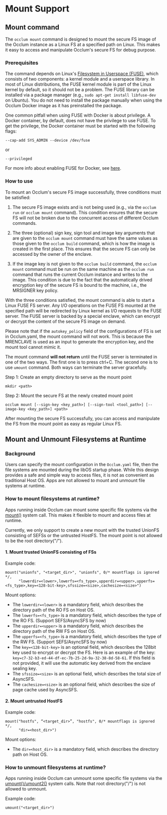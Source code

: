 # Mount Support

## Mount command

The `occlum mount` command is designed to mount the secure FS image of the Occlum instance as a Linux FS at a specified path on Linux. This makes it easy to access and manipulate Occlum's secure FS for debug purpose.

### Prerequisites

The command depends on Linux's [Filesystem in Userspace (FUSE)](https://en.wikipedia.org/wiki/Filesystem_in_Userspace), which consists of two components: a kernel module and a userspace library. In most of Linux distributions, the FUSE kernel module is part of the Linux kernel by default, so it should not be a problem. The FUSE library can be installed via a package manager (e.g., `sudo apt-get install libfuse-dev` on Ubuntu). You do not need to install the package manually when using the Occlum Docker image as it has preinstalled the package.

One common pitfall when using FUSE with Docker is about privilege. A Docker container, by default, does not have the privilege to use FUSE. To get the privilege, the Docker container must be started with the following flags:
```
--cap-add SYS_ADMIN --device /dev/fuse
```
or
```
--privileged
```
For more info about enabling FUSE for Docker, see [here](https://github.com/docker/for-linux/issues/321).

### How to use

To mount an Occlum's secure FS image successfully, three conditions must be satisfied:

1. The secure FS image exists and is not being used (e.g., via the `occlum run` or `occlum mount` command). This condition ensures that the secure FS will not be broken due to the concurrent access of different Occlum commands.

2. The three (optional) sign key, sign tool and image key arguments that are given to the `occlum mount` command must have the same values as those given to the `occlum build` command, which is how the image is created in the first place. This ensures that the secure FS can only be accessed by the owner of the enclave.

3. If the image key is not given to the `occlum build` command, the `occlum mount` command must be run on the same machine as the `occlum run` command that runs the current Occlum instance and writes to the image. This condition is due to the fact that the automatically drived encryption key of the secure FS is bound to the machine, i.e., the MRSIGNER key policy.

With the three conditions satisfied, the mount command is able to start a Linux FUSE FS server. Any I/O operations on the FUSE FS mounted at the specified path will be redirected by Linux kernel as I/O requests to the FUSE server. The FUSE server is backed by a special enclave, which can encrypt or decrypt the content of the secure FS image on demand.

Please note that if the `autokey_policy` field of the configurations of FS is set in Occlum.yaml, the mount command will not work. This is because the MRENCLAVE is used as an input to generate the encryption key, and the mount tool cannot mimic it.

The mount command **will not return** until the FUSE server is terminated in one of the two ways. The first one is to press ctrl+C. The second one is to use `umount` command. Both ways can terminate the server gracefully.

Step 1: Create an empty directory to serve as the mount point
```
mkdir <path>
```

Step 2: Mount the secure FS at the newly created mount point
```
occlum mount [--sign-key <key_path>] [--sign-tool <tool_path>] [--image-key <key_path>] <path>
```
After mounting the secure FS successfully, you can access and manipulate the FS from the mount point as easy as regular Linux FS.


## Mount and Unmount Filesystems at Runtime

### Background
Users can specify the mount configuration in the `Occlum.yaml` file, then the file systems are mounted during the libOS startup phase. While this design provides a safe and simple way to access files, it is not as convenient as traditional Host OS. Apps are not allowed to mount and unmount file systems at runtime.

### How to mount filesystems at runtime?
Apps running inside Occlum can mount some specific file systems via the [mount()](https://man7.org/linux/man-pages/man2/mount.2.html) system call. This makes it flexible to mount and access files at runtime.

Currently, we only support to create a new mount with the trusted UnionFS consisting of SEFSs or the untrusted HostFS. The mount point is not allowed to be the root directory("/").

#### 1. Mount trusted UnionFS consisting of FSs
Example code:

```
mount("unionfs", "<target_dir>", "unionfs", 0/* mountflags is ignored */,
      "lowerdir=<lower>,lowerfs=<fs_type>,upperdir=<upper>,upperfs=<fs_type>,key=<128-bit-key>,sfssize=<size>,cachesize=<size>")
```

Mount options:

- The `lowerdir=<lower>` is a mandatory field, which describes the directory path of the RO FS on Host OS.
- The `lowerfs=<fs_type>` is a mandatory field, which describes the type of the RO FS. (Support SEFS/AsyncSFS by now)
- The `upperdir=<upper>` is a mandatory field, which describes the directory path of the RW FS on Host OS.
- The `upperfs=<fs_type>` is a mandatory field, which describes the type of the RW FS. (Support SEFS/AsyncSFS by now)
- The `key=<128-bit-key>` is an optional field, which describes the 128bit key used to encrypt or decrypt the FS. Here is an example of the key: `key=c7-32-b3-ed-44-df-ec-7b-25-2d-9a-32-38-8d-58-61`. If this field is not provided, it will use the automatic key derived from the enclave sealing key.
- The `sfssize=<size>` is an optional field, which describes the total size of AsyncSFS.
- The `cachesize=<size>` is an optional field, which describes the size of page cache used by AsyncSFS.

#### 2. Mount untrusted HostFS
Example code:

```
mount("hostfs", “<target_dir>”, "hostfs", 0/* mountflags is ignored */,
      "dir=<host_dir>")
```

Mount options:

- The `dir=<host_dir>` is a mandatory field, which describes the directory path on Host OS.

### How to unmount filesystems at runtime?

Apps running inside Occlum can unmount some specific file systems via the [umount()/umount2()](https://man7.org/linux/man-pages/man2/umount.2.html) system calls. Note that root directory("/") is not allowed to unmount.

Example code:
```
umount("<target_dir>")
```

